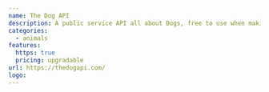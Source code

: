 ```yaml
---
name: The Dog API
description: A public service API all about Dogs, free to use when making your fancy new App, Website or Service.
categories:
  - animals
features:
  https: true
  pricing: upgradable
url: https://thedogapi.com/
logo:
---
```

